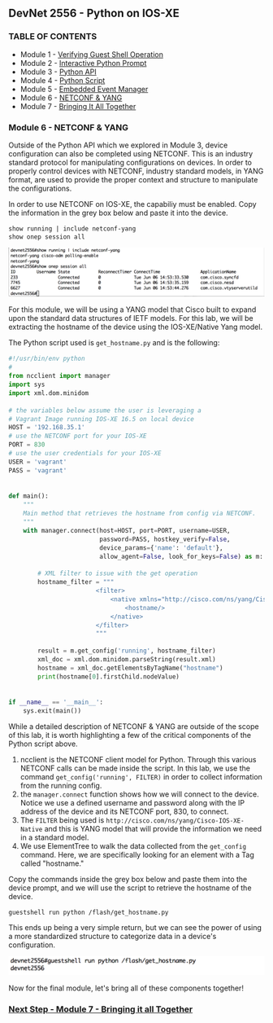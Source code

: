 ## DevNet 2556 - Python on IOS-XE

### TABLE OF CONTENTS
* Module 1 - [Verifying Guest Shell Operation](Module1.md)
* Module 2 - [Interactive Python Prompt](Module2.md)
* Module 3 - [Python API](Module3.md)
* Module 4 - [Python Script](Module4.md)
* Module 5 - [Embedded Event Manager](Module5.md)
* Module 6 - [NETCONF & YANG](Module6.md)
* Module 7 - [Bringing It All Together](Module7.md)


### Module 6 - NETCONF & YANG

Outside of the Python API which we explored in Module 3, device configuration can also be completed using NETCONF.  This is an industry standard protocol for manipulating configurations on devices. In order to properly control devices with NETCONF, industry standard models, in YANG format, are used to provide the proper context and structure to manipulate the configurations.   

In order to use NETCONF on IOS-XE, the capabiliy must be enabled.  Copy the information in the grey box below and paste it into the device.

```
show running | include netconf-yang
show onep session all
```

![alt text](images/show-netconf-enabled.png)

For this module, we will be using a YANG model that Cisco built to expand upon the standard data structures of IETF models.  For this lab, we will be extracting the hostname of the device using the IOS-XE/Native Yang model.  

The Python script used is `get_hostname.py` and is the following:

```python
#!/usr/bin/env python
#
from ncclient import manager
import sys
import xml.dom.minidom

# the variables below assume the user is leveraging a
# Vagrant Image running IOS-XE 16.5 on local device
HOST = '192.168.35.1'
# use the NETCONF port for your IOS-XE
PORT = 830
# use the user credentials for your IOS-XE
USER = 'vagrant'
PASS = 'vagrant'


def main():
    """
    Main method that retrieves the hostname from config via NETCONF.
    """
    with manager.connect(host=HOST, port=PORT, username=USER,
                         password=PASS, hostkey_verify=False,
                         device_params={'name': 'default'},
                         allow_agent=False, look_for_keys=False) as m:

        # XML filter to issue with the get operation
        hostname_filter = """
                        <filter>
                            <native xmlns="http://cisco.com/ns/yang/Cisco-IOS-XE-native">
                                <hostname/>
                            </native>
                        </filter>
                        """

        result = m.get_config('running', hostname_filter)
        xml_doc = xml.dom.minidom.parseString(result.xml)
        hostname = xml_doc.getElementsByTagName("hostname")
        print(hostname[0].firstChild.nodeValue)


if __name__ == '__main__':
    sys.exit(main())
```

While a detailed description of NETCONF & YANG are outside of the scope of this lab, it is worth highlighting a few of the critical components of the Python script above.

1. ncclient is the NETCONF client model for Python.  Through this various NETCONF calls can be made inside the script.  In this lab, we use the command `get_config('running', FILTER)` in order to collect information from the running config.
2. the `manager.connect` function shows how we will connect to the device.  Notice we use a defined username and password along with the IP address of the device and its NETCONF port, 830, to connect.
3. The `FILTER` being used is `http://cisco.com/ns/yang/Cisco-IOS-XE-Native` and this is YANG model that will provide the information we need in a standard model.  
4. We use ElementTree to walk the data collected from the `get_config` command.  Here, we are specifically looking for an element with a Tag called "hostname."

Copy the commands inside the grey box below and paste them into the device prompt, and we will use the script to retrieve the hostname of the device.

```
guestshell run python /flash/get_hostname.py
```
This ends up being a very simple return, but we can see the power of using a more standardized structure to categorize data in a device's configuration.

![alt text](images/netconf-get-hostname.png)

Now for the final module, let's bring all of these components together!

### [Next Step - Module 7 - Bringing it all Together](www.github.com/rshoemak/DevNet2556/Module7)




